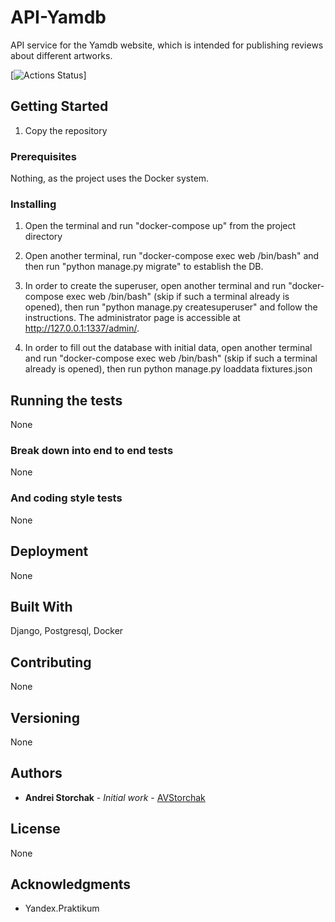 # API-Yamdb

API service for the Yamdb website, which is intended for publishing reviews about different artworks.

[![Actions Status](https://github.com/AVStorchak/yamdb_final/workflows/Yamdb%20workflow/badge.svg)]

## Getting Started

1. Copy the repository

### Prerequisites

Nothing, as the project uses the Docker system.

### Installing

1. Open the terminal and run "docker-compose up" from the project directory

2. Open another terminal, run "docker-compose exec web /bin/bash" and then run "python manage.py migrate" to establish the DB. 

3. In order to create the superuser, open another terminal and run "docker-compose exec web /bin/bash" (skip if such a terminal already is opened), then run "python manage.py createsuperuser" and follow the instructions. The administrator page is accessible at http://127.0.0.1:1337/admin/.

4. In order to fill out the database with initial data, open another terminal and run "docker-compose exec web /bin/bash" (skip if such a terminal already is opened), then run python manage.py loaddata fixtures.json

## Running the tests

None

### Break down into end to end tests

None

### And coding style tests

None

## Deployment

None

## Built With

Django, Postgresql, Docker

## Contributing

None

## Versioning

None

## Authors

* **Andrei Storchak** - *Initial work* - [AVStorchak](https://github.com/AVStorchak/)

## License

None

## Acknowledgments

* Yandex.Praktikum
